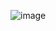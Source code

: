 ![image](https://user-images.githubusercontent.com/34707669/140609324-3e7047c7-ff0e-41fb-811f-9dcd8c4a38e1.png)
